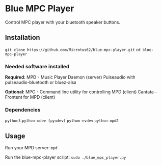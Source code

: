 # Blue MPC Player

Control MPC player with your bluetooth speaker buttons.

## Installation

`git clone https://github.com/Microtus62/blue-mpc-player.git`
`cd blue-mpc-player`

### Needed software installed

**Required:**
MPD - Music Player Daemon (server)
Pulseaudio with pulseaudio-bluetooth or bluez-alsa

**Optional:**
MPC - Command line utility for controlling MPD (client)
Cantata - Frontent for MPD (client)

### Dependencies

`python3`
`python-udev (pyudev)`
`python-evdev`
`python-mpd2`

## Usage

Run your MPD server:
`mpd`

Run the blue-mpc-player script:
`sudo ./blue_mpc_player.py`

